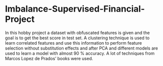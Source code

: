 # Imbalance-Supervised-Financial-Project

In this hobby project a dataset with obfuscated features is given and the goal is to get the best score in test set. A clustering technique is used to learn correlated features and use this information to perform feature selection without substitution effects and after PCA and different models are used to learn a model with almost 90 % accuracy. A lot of techniques from Marcos Lopez de Prados’ books were used.
